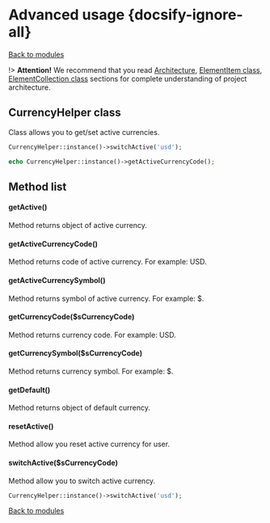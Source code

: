 # Advanced usage {docsify-ignore-all}

[Back to modules](modules/home.md)

!> **Attention!** We recommend that you read [Architecture](home.md#architecture), [ElementItem class](item-class/item-class.md),
[ElementCollection class](collection-class/collection-class.md) sections for complete understanding of  project architecture.

## CurrencyHelper class

Class allows you to get/set active currencies.
```php
CurrencyHelper::instance()->switchActive('usd');

echo CurrencyHelper::instance()->getActiveCurrencyCode();
```

## Method list

#### getActive()

Method returns object of active currency.

#### getActiveCurrencyCode()

Method returns code of active currency. For example: USD.

#### getActiveCurrencySymbol()

Method returns symbol of active currency. For example: $.

#### getCurrencyCode($sCurrencyCode)

Method returns currency code. For example: USD.

#### getCurrencySymbol($sCurrencyCode)

Method returns currency symbol. For example: $.

#### getDefault()

Method returns object of default currency.

#### resetActive()

Method allow you reset active currency for user.

#### switchActive($sCurrencyCode)

Method allow you to switch active currency.
```php
CurrencyHelper::instance()->switchActive('usd');
```

[Back to modules](modules/home.md)
